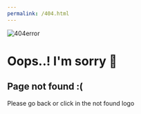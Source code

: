 ```yaml
---
permalink: /404.html
---
```

<style>
.error{
    justify-content: center;
    align-items: center;
    margin: 10%;
}
.img{
    width: 15em;
    cursor: pointer;
}
</style>

<Link to="/sticky-notes-on-react">
        <img src={computer} alt="404error" className="img" />
      </Link>
      <h1>Oops..! I'm sorry 🙏</h1>
      <h2>Page not found :(</h2>
      <p>Please go back or click in the not found logo</p>

